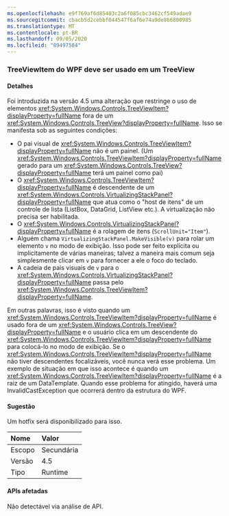 ```yaml
---
ms.openlocfilehash: e9f769af6d85403c2a6f085cbc3462cf549adae9
ms.sourcegitcommit: cbacb5d2cebbf044547f6af6e74a9de866800985
ms.translationtype: MT
ms.contentlocale: pt-BR
ms.lasthandoff: 09/05/2020
ms.locfileid: "89497584"
---
```

### <a name="wpf-treeviewitem-must-be-used-within-a-treeview"></a>TreeViewItem do WPF deve ser usado em um TreeView

#### <a name="details"></a>Detalhes

Foi introduzida na versão 4.5 uma alteração que restringe o uso de elementos <xref:System.Windows.Controls.TreeViewItem?displayProperty=fullName> fora de um <xref:System.Windows.Controls.TreeView?displayProperty=fullName>. Isso se manifesta sob as seguintes condições:<ul><li>O pai visual de <xref:System.Windows.Controls.TreeViewItem?displayProperty=fullName> não é um painel. (Um <xref:System.Windows.Controls.TreeViewItem?displayProperty=fullName> gerado para um <xref:System.Windows.Controls.TreeView?displayProperty=fullName> terá um painel como pai)</li><li>O <xref:System.Windows.Controls.TreeViewItem?displayProperty=fullName> é descendente de um <xref:System.Windows.Controls.VirtualizingStackPanel?displayProperty=fullName> que atua como o &quot;host de itens&quot; de um controle de lista (ListBox, DataGrid, ListView etc.). A virtualização não precisa ser habilitada.</li><li>O <xref:System.Windows.Controls.VirtualizingStackPanel?displayProperty=fullName> é a rolagem de itens (<code>ScrollUnit=&quot;Item&quot;</code>).</li><li>Alguém chama <code>VirtualizingStackPanel.MakeVisible(v)</code> para rolar um elemento <code>v</code> no modo de exibição. Isso pode ser feito explícita ou implicitamente de várias maneiras; talvez a maneira mais comum seja simplesmente clicar em <code>v</code> para fornecer a ele o foco do teclado.</li><li>A cadeia de pais visuais de <code>v</code> para o <xref:System.Windows.Controls.VirtualizingStackPanel?displayProperty=fullName> passa pelo <xref:System.Windows.Controls.TreeViewItem?displayProperty=fullName>.</li></ul>Em outras palavras, isso é visto quando um <xref:System.Windows.Controls.TreeViewItem?displayProperty=fullName> é usado fora de um <xref:System.Windows.Controls.TreeView?displayProperty=fullName> e o usuário clica em um descendente do <xref:System.Windows.Controls.TreeViewItem?displayProperty=fullName> para colocá-lo no modo de exibição. Se o <xref:System.Windows.Controls.TreeViewItem?displayProperty=fullName> não tiver descendentes focalizáveis, você nunca verá esse problema. Um exemplo de situação em que isso acontece é quando um <xref:System.Windows.Controls.TreeViewItem?displayProperty=fullName> é a raiz de um DataTemplate. Quando esse problema for atingido, haverá uma InvalidCastException que ocorrerá dentro da estrutura do WPF.

#### <a name="suggestion"></a>Sugestão

Um hotfix será disponibilizado para isso.

| Nome    | Valor       |
|:--------|:------------|
| Escopo   |Secundária|
|Versão|4.5|
|Tipo|Runtime|

#### <a name="affected-apis"></a>APIs afetadas

Não detectável via análise de API.

<!--

#### Affected APIs

Not detectable via API analysis.

-->
